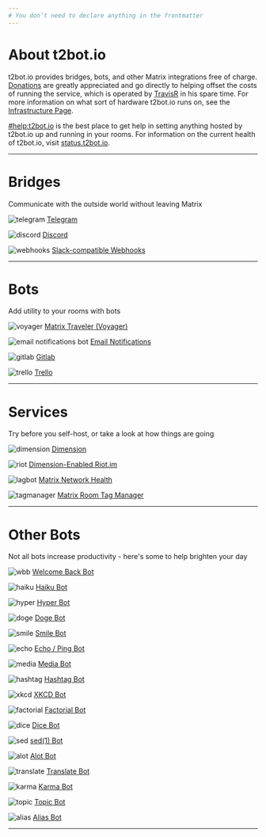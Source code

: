 ```yaml
---
# You don’t need to declare anything in the frontmatter
---
```


<div class="info-box">

# About t2bot.io

t2bot.io provides bridges, bots, and other Matrix integrations free of charge.
[Donations](/donations) are greatly appreciated and go directly to helping offset
the costs of running the service, which is operated by [TravisR](https://matrix.to/#/@travis:t2l.io)
in his spare time. For more information on what sort of hardware t2bot.io runs on,
see the [Infrastructure Page](/infrastructure).

[#help:t2bot.io](https://matrix.to/#/#help:t2bot.io) is the best place to get help in
setting anything hosted by t2bot.io up and running in your rooms. For information on
the current health of t2bot.io, visit [status.t2bot.io](https://status.t2bot.io).

</div>

<hr class="spacer" />

<div class="section">

# Bridges

Communicate with the outside world without leaving Matrix

<div class="cards">

<div class="card">

![telegram](/assets/img/mx-telegram.png)
[Telegram](/telegram)

</div>

<div class="card">

![discord](/assets/img/mx-discord.png)
[Discord](/discord)

</div>

<!-- <div class="card">

![hangouts](/assets/img/mx-hangouts.png)
[Hangouts](/hangouts)

</div> -->

<!-- <div class="card">

![fbmessenger](/assets/img/mx-fbmessenger.png)
[Facebook Messenger](/messenger)

</div> -->

<div class="card">

![webhooks](/assets/img/mx-webhooks.png)
[Slack-compatible Webhooks](/webhooks)

</div>

</div>

</div>

<hr class="spacer" />

<div class="section">

# Bots

Add utility to your rooms with bots

<div class="cards">

<div class="card">

![voyager](/assets/img/mx-voyager.png)
[Matrix Traveler (Voyager)](/voyager)

</div>

<div class="card">

![email notifications bot](/assets/img/mx-email-bot.png)
[Email Notifications](/emailbot)

</div>

<div class="card">

![gitlab](/assets/img/mx-gitlab.png)
[Gitlab](/gitlab)

</div>

<div class="card">

![trello](/assets/img/mx-trello.png)
[Trello](/trellobot)

</div>

</div>

</div>

<hr class="spacer" />

<div class="section">

# Services

Try before you self-host, or take a look at how things are going

<div class="cards">

<div class="card">

![dimension](/assets/img/mx-dimension.png)
[Dimension](https://dimension.t2bot.io)

</div>

<div class="card">

![riot](/assets/img/mx-riot.png)
[Dimension-Enabled Riot.im](https://riot.t2host.io)

</div>

<div class="card">

![lagbot](/assets/img/mx-lagbot.png)
[Matrix Network Health](https://lag.t2bot.io)

</div>

<div class="card">

![tagmanager](/assets/img/mx-tag-manager.png)
[Matrix Room Tag Manager](https://tags.t2bot.io)

</div>

</div>

</div>

<hr class="spacer" />

<div class="section">

# Other Bots

Not all bots increase productivity - here's some to help brighten your day

<div class="cards">

<div class="card">

![wbb](/assets/img/mx-welcomeback.png)
[Welcome Back Bot](/welcomebackbot)

</div>

<div class="card">

![haiku](/assets/img/mx-haiku.png)
[Haiku Bot](/haikubot)

</div>

<div class="card">

![hyper](/assets/img/mx-hyperbot.png)
[Hyper Bot](/hyperbot)

</div>

<div class="card">

![doge](/assets/img/mx-doge.png)
[Doge Bot](/dogebot)

</div>

<div class="card">

![smile](/assets/img/mx-smile.png)
[Smile Bot](/smilebot)

</div>

<div class="card">

![echo](/assets/img/mx-echo.png)
[Echo / Ping Bot](/echobot)

</div>

<div class="card">

![media](/assets/img/mx-media.png)
[Media Bot](/mediabot)

</div>

<div class="card">

![hashtag](/assets/img/mx-hashtag.png)
[Hashtag Bot](/hashtagbot)

</div>

<div class="card">

![xkcd](/assets/img/mx-xkcd.png)
[XKCD Bot](/xkcdbot)

</div>

<div class="card">

![factorial](/assets/img/mx-factorial.png)
[Factorial Bot](/factorialbot)

</div>

<div class="card">

![dice](/assets/img/mx-dice.png)
[Dice Bot](/dicebot)

</div>

<div class="card">

![sed](/assets/img/mx-sed.png)
[sed(1) Bot](/sedbot)

</div>

<div class="card">

![alot](/assets/img/mx-alot.png)
[Alot Bot](/alotbot)

</div>

<div class="card">

![translate](/assets/img/mx-translate.png)
[Translate Bot](/translatebot)

</div>

<div class="card">

![karma](/assets/img/mx-karma.png)
[Karma Bot](/karmabot)

</div>

<div class="card">

![topic](/assets/img/mx-topic.png)
[Topic Bot](/topicbot)

</div>

<div class="card">

![alias](/assets/img/mx-alias.png)
[Alias Bot](/aliasbot)

</div>

</div>

</div>

<hr class="spacer" />
